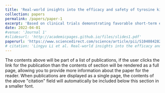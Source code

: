 ```yaml
---
title: 'Real-world insights into the efficacy and safety of tyrosine kinase inhibitors against thyroid cancers'
collection: papers
permalink: /papers/paper-1
excerpt: 'Based on clinical trials demonstrating favorable short-term efficacy and tolerable toxicity, several tyrosine kinase inhibitors have been approved for treating locally recurrent or metastatic, progressive radioiodine-refractory differentiated thyroid cancer, BRAFV600E-mutant anaplastic thyroid cancer, and advanced or progressive medullary thyroid cancer. Longer term efficacy and safety of these treatments have been investigated in multiple real-world studies, demonstrating indispensable complementary value. Hereby, we summarize data from a total of 27 real-world studies with a focus on long-term survival data and rare but life-threatening adverse effects. An overall picture of current real-world study was drawn, and integrated experience of multiple centers would be helpful to clinical practice and further research.'
date: 2022-04-01
#venue: 'Journal 1'
#slidesurl: 'http://academicpages.github.io/files/slides1.pdf'
paperurl: 'https://www.sciencedirect.com/science/article/pii/S1040842822000488'
# citation: 'Lingyu Li et al. Real-world insights into the efficacy and safety of tyrosine kinase inhibitors against thyroid cancers, Critical Reviews in Oncology/Hematology, Volume 172, 2022, 103624, ISSN 1040-8428, https://doi.org/10.1016/j.critrevonc.2022.103624.'
---
```


The contents above will be part of a list of publications, if the user clicks the link for the publication than the contents of section will be rendered as a full page, allowing you to provide more information about the paper for the reader. When publications are displayed as a single page, the contents of the above "citation" field will automatically be included below this section in a smaller font.